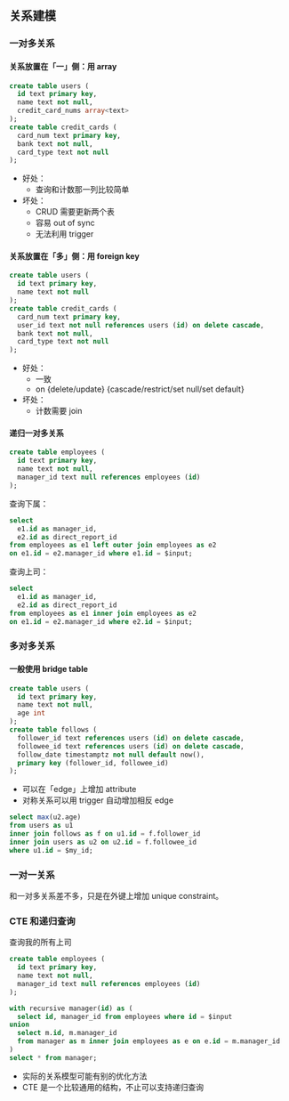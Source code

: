 ## 关系建模


### 一对多关系


#### 关系放置在「一」侧：用 array

```sql
create table users (
  id text primary key,
  name text not null,
  credit_card_nums array<text>
);
create table credit_cards (
  card_num text primary key,
  bank text not null,
  card_type text not null
);
```

- 好处：
  - 查询和计数那一列比较简单
- 坏处：
  - CRUD 需要更新两个表
  - 容易 out of sync
  - 无法利用 trigger


#### 关系放置在「多」侧：用 foreign key

```sql
create table users (
  id text primary key,
  name text not null
);
create table credit_cards (
  card_num text primary key,
  user_id text not null references users (id) on delete cascade,
  bank text not null,
  card_type text not null
);
```

- 好处：
  - 一致
  - on {delete/update} {cascade/restrict/set null/set default}
- 坏处：
  - 计数需要 join


#### 递归一对多关系

```sql
create table employees (
  id text primary key,
  name text not null,
  manager_id text null references employees (id)
);
```

查询下属：

```sql
select
  e1.id as manager_id,
  e2.id as direct_report_id
from employees as e1 left outer join employees as e2
on e1.id = e2.manager_id where e1.id = $input;
```

查询上司：

```sql
select
  e1.id as manager_id,
  e2.id as direct_report_id
from employees as e1 inner join employees as e2
on e1.id = e2.manager_id where e2.id = $input;
```


### 多对多关系


#### 一般使用 bridge table

```sql
create table users (
  id text primary key,
  name text not null,
  age int
);
create table follows (
  follower_id text references users (id) on delete cascade,
  followee_id text references users (id) on delete cascade,
  follow_date timestamptz not null default now(),
  primary key (follower_id, followee_id)
);
```

- 可以在「edge」上增加 attribute
- 对称关系可以用 trigger 自动增加相反 edge

```sql
select max(u2.age)
from users as u1
inner join follows as f on u1.id = f.follower_id
inner join users as u2 on u2.id = f.followee_id
where u1.id = $my_id;
```


### 一对一关系

和一对多关系差不多，只是在外键上增加 unique constraint。


### CTE 和递归查询

查询我的所有上司

```sql
create table employees (
  id text primary key,
  name text not null,
  manager_id text null references employees (id)
);
```

```sql
with recursive manager(id) as (
  select id, manager_id from employees where id = $input
union
  select m.id, m.manager_id
  from manager as m inner join employees as e on e.id = m.manager_id
)
select * from manager;
```

- 实际的关系模型可能有别的优化方法
- CTE 是一个比较通用的结构，不止可以支持递归查询
